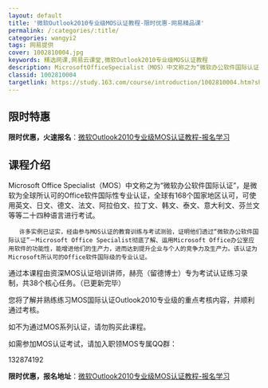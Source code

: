 ```yaml
---
layout: default
title: '微软Outlook2010专业级MOS认证教程-限时优惠-网易精品课'
permalink: /:categories/:title/
categories: wangyi2
tags: 网易提供
cover: 1002810004.jpg
keywords: 精选网课,网易云课堂,微软Outlook2010专业级MOS认证教程
description: MicrosoftOfficeSpecialist（MOS）中文称之为“微软办公软件国际认证”，是微软为全球所认可的Of
classid: 1002810004
targetlink: https://study.163.com/course/introduction/1002810004.htm?share=1&shareId=1025206652&utm_campaign=share&utm_medium=iphoneShare&utm_source=&utm_u=1025206652
---
```


## 限时特惠

**限时优惠，火速报名**：[微软Outlook2010专业级MOS认证教程-报名学习](https://study.163.com/course/introduction/1002810004.htm?share=1&shareId=1025206652&utm_campaign=share&utm_medium=iphoneShare&utm_source=&utm_u=1025206652)

## 课程介绍

Microsoft Office Specialist（MOS）中文称之为“微软办公软件国际认证”，是微软为全球所认可的Office软件国际性专业认证，全球有168个国家地区认可，可使用英文、日文、德文、法文、阿拉伯文、拉丁文、韩文、泰文、意大利文、芬兰文等等二十四种语言进行考试。

       许多实例已证实，经由参与MOS认证的教育训练与考试测验，证明他们透过“微软办公软件国际认证”－Microsoft Office Specialist彻底了解、运用Microsoft Office办公室应用软件的功能性，能增进他们的生产力，进而达到提升企业与个人的竞争力及生产力。该认证为Microsoft所认可的Office软件国际级的专业认证。



通过本课程由资深MOS认证培训讲师，赫亮（留德博士）专为考试认证练习录制，共38个核心任务。（已更新完毕）

您将了解并熟练练习MOS国际认证Outlook2010专业级的重点考核内容，并顺利通过考核。



如不为通过MOS系列认证，请勿购买此课程。

如需参加MOS认证考试，请加入职领MOS专属QQ群：

132874192

**限时优惠，报名地址**：[微软Outlook2010专业级MOS认证教程-报名学习](https://study.163.com/course/introduction/1002810004.htm?share=1&shareId=1025206652&utm_campaign=share&utm_medium=iphoneShare&utm_source=&utm_u=1025206652)

